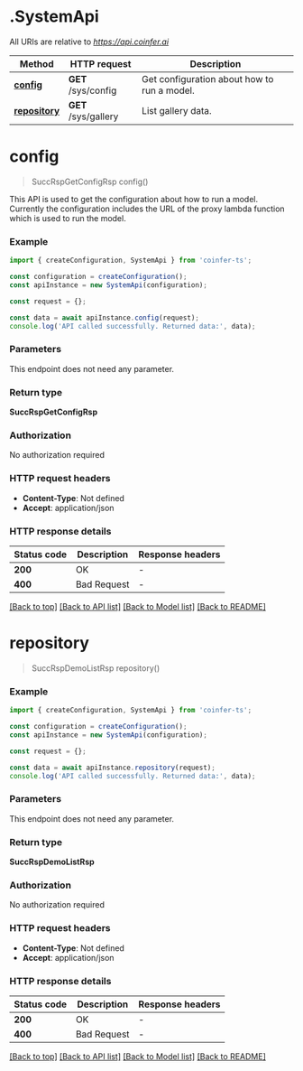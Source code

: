 # .SystemApi

All URIs are relative to *https://api.coinfer.ai*

Method | HTTP request | Description
------------- | ------------- | -------------
[**config**](SystemApi.md#config) | **GET** /sys/config | Get configuration about how to run a model.
[**repository**](SystemApi.md#repository) | **GET** /sys/gallery | List gallery data.


# **config**
> SuccRspGetConfigRsp config()

This API is used to get the configuration about how to run a model. Currently the configuration includes the URL of the proxy lambda function which is used to run the model.

### Example


```typescript
import { createConfiguration, SystemApi } from 'coinfer-ts';

const configuration = createConfiguration();
const apiInstance = new SystemApi(configuration);

const request = {};

const data = await apiInstance.config(request);
console.log('API called successfully. Returned data:', data);
```


### Parameters
This endpoint does not need any parameter.


### Return type

**SuccRspGetConfigRsp**

### Authorization

No authorization required

### HTTP request headers

 - **Content-Type**: Not defined
 - **Accept**: application/json


### HTTP response details
| Status code | Description | Response headers |
|-------------|-------------|------------------|
**200** | OK |  -  |
**400** | Bad Request |  -  |

[[Back to top]](#) [[Back to API list]](README.md#documentation-for-api-endpoints) [[Back to Model list]](README.md#documentation-for-models) [[Back to README]](README.md)

# **repository**
> SuccRspDemoListRsp repository()


### Example


```typescript
import { createConfiguration, SystemApi } from 'coinfer-ts';

const configuration = createConfiguration();
const apiInstance = new SystemApi(configuration);

const request = {};

const data = await apiInstance.repository(request);
console.log('API called successfully. Returned data:', data);
```


### Parameters
This endpoint does not need any parameter.


### Return type

**SuccRspDemoListRsp**

### Authorization

No authorization required

### HTTP request headers

 - **Content-Type**: Not defined
 - **Accept**: application/json


### HTTP response details
| Status code | Description | Response headers |
|-------------|-------------|------------------|
**200** | OK |  -  |
**400** | Bad Request |  -  |

[[Back to top]](#) [[Back to API list]](README.md#documentation-for-api-endpoints) [[Back to Model list]](README.md#documentation-for-models) [[Back to README]](README.md)


